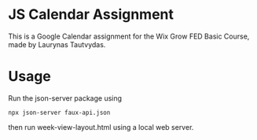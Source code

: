 # JS Calendar Assignment

This is a Google Calendar assignment for the Wix Grow FED Basic Course, made by Laurynas Tautvydas.

# Usage

Run the json-server package using

```
npx json-server faux-api.json
```

then run week-view-layout.html using a local web server.
